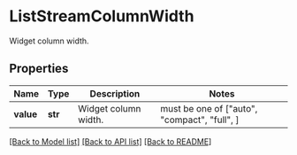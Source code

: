 # ListStreamColumnWidth

Widget column width.

## Properties

| Name      | Type    | Description          | Notes                                        |
| --------- | ------- | -------------------- | -------------------------------------------- |
| **value** | **str** | Widget column width. | must be one of ["auto", "compact", "full", ] |

[[Back to Model list]](README.md#documentation-for-models) [[Back to API list]](README.md#documentation-for-api-endpoints) [[Back to README]](README.md)

